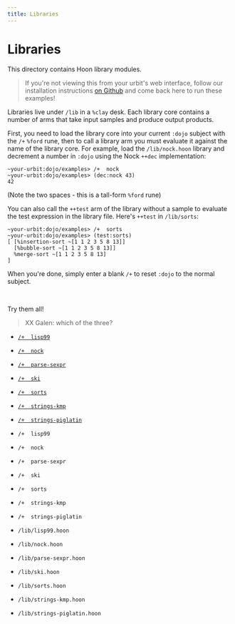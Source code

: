 ```yaml
---
title: Libraries
---
```


# Libraries

This directory contains Hoon library modules.

> If you're not viewing this from your urbit's web interface, follow our installation instructions [on Github](https://github.com/urbit/examples) and come back here to run these examples!

Libraries live under `/lib` in a `%clay` desk. Each library core contains a number of arms that take input samples and produce output products.

First, you need to load the library core into your current `:dojo` subject with the `/+` `%ford` rune, then to call a library arm you must evaluate it against the name of the library core. For example, load the `/lib/nock.hoon` library and decrement a number in `:dojo` using the Nock `++dec` implementation:

    ~your-urbit:dojo/examples> /+  nock
    ~your-urbit:dojo/examples> (dec:nock 43)
    42

(Note the two spaces - this is a tall-form `%ford` rune)

You can also call the `++test` arm of the library without a sample to evaluate the test expression in the library file. Here's `++test` in `/lib/sorts`:

    ~your-urbit:dojo/examples> /+  sorts
    ~your-urbit:dojo/examples> (test:sorts)
    [ [%insertion-sort ~[1 1 2 3 5 8 13]]
      [%bubble-sort ~[1 1 2 3 5 8 13]]
      %merge-sort ~[1 1 2 3 5 8 13]
    ]

When you're done, simply enter a blank `/+` to reset `:dojo` to the normal
subject.

<br />

Try them all!

> XX Galen: which of the three?

* [`/+  lisp99`](/~~/===/lib/lisp99.hoon)
* [`/+  nock`](/~~/===/lib/nock.hoon)
* [`/+  parse-sexpr`](/~~/===/lib/parse-sexpr.hoon)
* [`/+  ski`](/~~/===/lib/ski.hoon)
* [`/+  sorts`](/~~/===/lib/sorts.hoon)
* [`/+  strings-kmp`](/~~/===/lib/strings-kmp.hoon)
* [`/+  strings-piglatin`](/~~/===/lib/strings-piglatin.hoon)

* `/+  lisp99`
* `/+  nock`
* `/+  parse-sexpr`
* `/+  ski`
* `/+  sorts`
* `/+  strings-kmp`
* `/+  strings-piglatin`

* `/lib/lisp99.hoon`
* `/lib/nock.hoon`
* `/lib/parse-sexpr.hoon`
* `/lib/ski.hoon`
* `/lib/sorts.hoon`
* `/lib/strings-kmp.hoon`
* `/lib/strings-piglatin.hoon`
